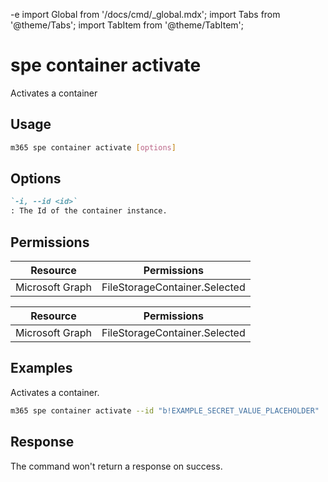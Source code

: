 -e <!-- DISCLAIMER: All secrets, passwords, and sensitive values in this document are examples only and not real credentials. -->
import Global from '/docs/cmd/_global.mdx';
import Tabs from '@theme/Tabs';
import TabItem from '@theme/TabItem';

# spe container activate

Activates a container

## Usage

```sh
m365 spe container activate [options]
```

## Options

```md definition-list
`-i, --id <id>`
: The Id of the container instance.
```

<Global />

## Permissions

<Tabs>
  <TabItem value="Delegated">

  | Resource        | Permissions                   |
  |-----------------|-------------------------------|
  | Microsoft Graph | FileStorageContainer.Selected |

  </TabItem>
  <TabItem value="Application">

  | Resource        | Permissions                   |
  |-----------------|-------------------------------|
  | Microsoft Graph | FileStorageContainer.Selected |

  </TabItem>
</Tabs>

## Examples

Activates a container.

```sh
m365 spe container activate --id "b!EXAMPLE_SECRET_VALUE_PLACEHOLDER"
```

## Response

The command won't return a response on success.
